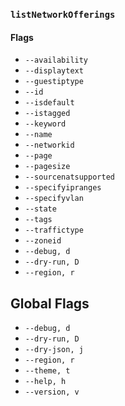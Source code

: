 ### `listNetworkOfferings`

#### Flags

- `--availability`
- `--displaytext`
- `--guestiptype`
- `--id`
- `--isdefault`
- `--istagged`
- `--keyword`
- `--name`
- `--networkid`
- `--page`
- `--pagesize`
- `--sourcenatsupported`
- `--specifyipranges`
- `--specifyvlan`
- `--state`
- `--tags`
- `--traffictype`
- `--zoneid`
- `--debug, d`
- `--dry-run, D`
- `--region, r`

## Global Flags

- `--debug, d`
- `--dry-run, D`
- `--dry-json, j`
- `--region, r`
- `--theme, t`
- `--help, h`
- `--version, v`
